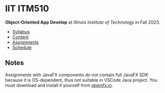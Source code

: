 # IIT ITM510

**Object-Oriented App Develop** at
*Illinois Institute of Technology* in
Fall 2023.

- [Syllabus](https://github.com/hanggrian/IIT-ITM510/blob/assets/syllabus.pdf)
- [Content](https://github.com/hanggrian/IIT-ITM510/tree/assets/)
- [Assignments](assignments/)
- [Schedule](.ical/)

## Notes

Assignments with JavaFX components do not contain full JavaFX SDK because it is
OS-dependent, thus not suitable in VSCode Java project. You must download and
install it yourself from [openjfx.io](https://openjfx.io/).
